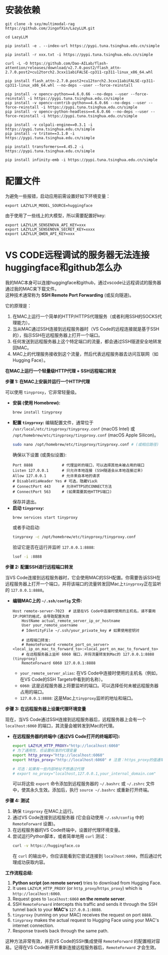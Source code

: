 # 安装依赖

```
git clone -b sxy/multimodal-rag https://github.com/JingofXin/LazyLLM.git

cd LazyLLM

pip install -e . --index-url https://pypi.tuna.tsinghua.edu.cn/simple

```

```
pip install -r xxx.txt -i https://pypi.tuna.tsinghua.edu.cn/simple
```

```
curl -L -O https://github.com/Dao-AILab/flash-attention/releases/download/v2.7.0.post2/flash_attn-2.7.0.post2+cu12torch2.3cxx11abiFALSE-cp311-cp311-linux_x86_64.whl

pip install flash_attn-2.7.0.post2+cu12torch2.3cxx11abiFALSE-cp311-cp311-linux_x86_64.whl --no-deps --user --force-reinstall

pip install -v opencv-python==4.6.0.66 --no-deps --user --force-reinstall -i https://pypi.tuna.tsinghua.edu.cn/simple
pip install -v opencv-contrib-python==4.6.0.66 --no-deps --user --force-reinstall -i https://pypi.tuna.tsinghua.edu.cn/simple
pip install -v opencv-python-headless==4.6.0.66 --no-deps --user --force-reinstall -i https://pypi.tuna.tsinghua.edu.cn/simple

pip install -v colpali-engine==0.3.1 -i https://pypi.tuna.tsinghua.edu.cn/simple
pip install -v triton==3.1.0 -i https://pypi.tuna.tsinghua.edu.cn/simple

pip install transformers==4.45.2 -i https://pypi.tuna.tsinghua.edu.cn/simple

pip install infinity-emb -i https://pypi.tuna.tsinghua.edu.cn/simple
```

# 配置文件

为避免一些报错，启动应用前需设置好如下环境变量：
```
export LAZYLLM_MODEL_SOURCE=huggingface
```
由于使用了一些线上的大模型，所以需要配置好key:
```
export LAZYLLM_SENSENOVA_API_KEY=xxx
export LAZYLLM_SENSENOVA_SECRET_KEY=xxxx
export LAZYLLM_QWEN_API_KEY=xxx
```

# VS CODE远程调试的服务器无法连接huggingface和github怎么办

我的MAC本身可以连接huggingface和github，通过vscode让远程调试的服务器通过我的MAC来下载文件。        
这种技术通常称为 **SSH Remote Port Forwarding** (或反向隧道)。        

它的原理是：        
1.  在MAC上运行一个简单的HTTP/HTTPS代理服务（或者利用SSH的SOCKS代理能力）。        
2.  当从MAC通过SSH连接到远程服务器时（VS Code的远程连接就是基于SSH的），指示SSH在远程服务器上打开一个端口。            
3.  任何发送到远程服务器上这个特定端口的流量，都会通过SSH隧道安全地转发回MAC。            
4.  MAC上的代理服务接收到这个流量，然后代表远程服务器去访问互联网（如Hugging Face）。           


**在MAC上运行一个轻量级HTTP代理 + SSH远程端口转发**

**步骤 1: 在MAC上安装并运行一个HTTP代理**

可以使用 `tinyproxy`，它非常轻量级。
*   **安装 (使用 Homebrew):**
    ```bash
    brew install tinyproxy
    ```
*   **配置 `tinyproxy`:**
    编辑配置文件，通常位于 `/usr/local/etc/tinyproxy/tinyproxy.conf` (macOS Intel) 或 `/opt/homebrew/etc/tinyproxy/tinyproxy.conf` (macOS Apple Silicon)。
    ```bash
    sudo nano /opt/homebrew/etc/tinyproxy/tinyproxy.conf # (或相应路径)
    ```
    确保以下设置 (或类似设置):
    ```
    Port 8888             # 代理监听的端口，可以选择其他未被占用的端口
    Listen 127.0.0.1      # 只允许本地连接 (SSH隧道会从本地连接过来)
    Allow 127.0.0.1       # 允许来自本地的请求
    # DisableViaHeader Yes # 可选，隐藏Via头
    # ConnectPort 443     # 允许HTTPS的CONNECT方法
    # ConnectPort 563     # (如果需要其他HTTPS端口)
    ```
    保存并退出。
*   **启动 `tinyproxy`:**
    ```bash
    brew services start tinyproxy
    ```
    或者手动启动:
    ```bash
    tinyproxy -c /opt/homebrew/etc/tinyproxy/tinyproxy.conf
    ```
    验证它是否在运行并监听 `127.0.0.1:8888`:
    ```bash
    lsof -i :8888
    ```

**步骤 2: 配置SSH进行远程端口转发**

当VS Code连接到远程服务器时，它会使用MAC的SSH配置。你需要告诉SSH在远程服务器上打开一个端口，并将该端口的流量转发回Mac上`tinyproxy`正在监听的 `127.0.0.1:8888`。

*   **编辑MAC上的 `~/.ssh/config` 文件:**
    ```
    Host remote-server-7023  # 这是在VS Code中连接时使用的主机名，请不要用IP:PORT的格式，会导致配置失效
        HostName actual_remote_server_ip_or_hostname
        User your_remote_username
        # IdentityFile ~/.ssh/your_private_key # 如果使用密钥对

        # 远程端口转发:
        # RemoteForward <remote_port_on_server> <local_ip_on_mac_to_forward_to>:<local_port_on_mac_to_forward_to>
        # 在远程服务器上监听 6060 端口，并将流量转发到Mac的 127.0.0.1:8888 (tinyproxy)
        RemoteForward 6060 127.0.0.1:8888
    ```
    *   `your_remote_server_alias`: 在VS Code中连接时使用的主机名（例如，在VS Code的SSH Targets中看到的名称）。
    *   `6060`: 这是远程服务器上将要监听的端口。可以选择任何未被远程服务器占用的端口。
    *   `127.0.0.1:8888`: 这是Mac上`tinyproxy`监听的地址和端口。

**步骤 3: 在远程服务器上设置代理环境变量**

现在，当VS Code通过SSH连接到远程服务器后，远程服务器上会有一个 `localhost:6060` 的端口，其流量会被转发到Mac的代理。

*   **在远程服务器的终端中 (通过VS Code打开的终端即可):**
    ```bash
    export LAZYLM_HTTP_PROXY="http://localhost:6060"
    # 为了通用性，也设置标准的代理变量
    export http_proxy="http://localhost:6060"
    export https_proxy="http://localhost:6060" # 注意：https_proxy的值通常也是http://开头的代理地址

    # 可选：如果有一些内部地址不想通过代理
    # export no_proxy="localhost,127.0.0.1,your_internal_domain.com"
    ```
    可以将这些 `export` 命令添加到远程服务器的 `~/.bashrc` 或 `~/.zshrc` 文件中，使其永久生效。添加后，执行 `source ~/.bashrc` 或重新打开终端。

**步骤 4: 测试**

1.  确保 `tinyproxy` 在MAC上运行。
2.  通过VS Code连接到远程服务器 (它会自动使用 `~/.ssh/config` 中的 `RemoteForward` 设置)。
3.  在远程服务器的VS Code终端中，设置好代理环境变量。
4.  尝试运行Python脚本，或者简单地用 `curl` 测试：
    ```bash
    curl -v https://huggingface.co
    ```
    在 `curl` 的输出中，你应该能看到它尝试连接到 `localhost:6060`，然后通过代理成功获取内容。

**工作流程总结:**
1.  **Python script (on remote server)** tries to download from Hugging Face.
2.  It uses `LAZYLM_HTTP_PROXY` (or `http_proxy`/`https_proxy`) which is `http://localhost:6060`.
3.  Request goes to `localhost:6060` **on the remote server**.
4.  SSH `RemoteForward` intercepts this traffic and sends it through the SSH tunnel back to your **MAC's** `127.0.0.1:8888`.
5.  `tinyproxy` (running on your MAC) receives the request on port `8888`.
6.  `tinyproxy` makes the actual request to Hugging Face using your MAC's internet connection.
7.  Response travels back through the same path.

这种方法非常有效，并且VS Code的SSH集成使得 `RemoteForward` 的配置相对容易。记得在VS Code断开并重新连接远程服务器后，`RemoteForward` 才会生效。